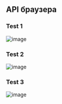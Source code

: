 
## API браузера



### Test 1

![image](https://github.com/AndrewMosh/module10_homework/blob/main/%D0%B7%D0%B0%D0%B4%D0%B0%D0%BD%D0%B8%D0%B5%201/1.gif)

### Test 2

![image](https://github.com/AndrewMosh/module10_homework/blob/main/%D0%B7%D0%B0%D0%B4%D0%B0%D0%BD%D0%B8%D0%B5%202/2..gif)

### Test 3

![image](https://github.com/AndrewMosh/module10_homework/blob/main/%D0%B7%D0%B0%D0%B4%D0%B0%D0%BD%D0%B8%D0%B5%203/final.gif)
